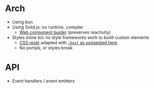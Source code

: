 # Arch

- Using bun
- Using Solid.js: no runtime, compiler
  - [Web component buider](https://github.com/solidjs/solid/tree/main/packages/solid-element#readme) (preserves reactivity)
- Styles inline b/c no style frameworks work to build custom elements
  - [CSS reset](https://github.com/sindresorhus/modern-normalize/blob/main/modern-normalize.css) adapted with [`:host` as suggested here](https://www.colorglare.com/css-resets-and-global-styles-in-web-components-c71fcea86dbd).
  - No portals, or styles break

# API

- Event handlers / event emitters
